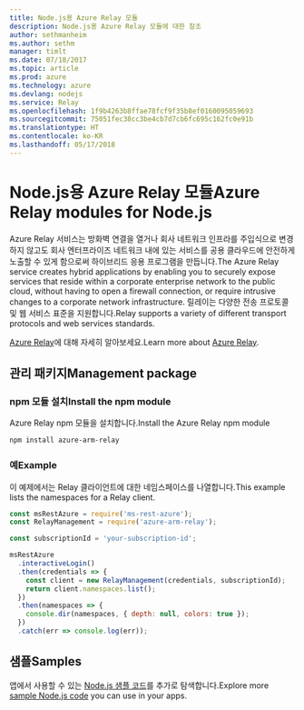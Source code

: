 ```yaml
---
title: Node.js용 Azure Relay 모듈
description: Node.js용 Azure Relay 모듈에 대한 참조
author: sethmanheim
ms.author: sethm
manager: timlt
ms.date: 07/18/2017
ms.topic: article
ms.prod: azure
ms.technology: azure
ms.devlang: nodejs
ms.service: Relay
ms.openlocfilehash: 1f9b4263b8ffae78fcf9f35b8ef0160095059693
ms.sourcegitcommit: 75051fec38cc3be4cb7d7cb6fc695c162fc0e91b
ms.translationtype: HT
ms.contentlocale: ko-KR
ms.lasthandoff: 05/17/2018
---
```

# <a name="azure-relay-modules-for-nodejs"></a><span data-ttu-id="1c92c-103">Node.js용 Azure Relay 모듈</span><span class="sxs-lookup"><span data-stu-id="1c92c-103">Azure Relay modules for Node.js</span></span>

<span data-ttu-id="1c92c-104">Azure Relay 서비스는 방화벽 연결을 열거나 회사 네트워크 인프라를 주입식으로 변경하지 않고도 회사 엔터프라이즈 네트워크 내에 있는 서비스를 공용 클라우드에 안전하게 노출할 수 있게 함으로써 하이브리드 응용 프로그램을 만듭니다.</span><span class="sxs-lookup"><span data-stu-id="1c92c-104">The Azure Relay service creates hybrid applications by enabling you to securely expose services that reside within a corporate enterprise network to the public cloud, without having to open a firewall connection, or require intrusive changes to a corporate network infrastructure.</span></span> <span data-ttu-id="1c92c-105">릴레이는 다양한 전송 프로토콜 및 웹 서비스 표준을 지원합니다.</span><span class="sxs-lookup"><span data-stu-id="1c92c-105">Relay supports a variety of different transport protocols and web services standards.</span></span>

<span data-ttu-id="1c92c-106">[Azure Relay](https://docs.microsoft.com/azure/service-bus-relay/relay-what-is-it)에 대해 자세히 알아보세요.</span><span class="sxs-lookup"><span data-stu-id="1c92c-106">Learn more about [Azure Relay](https://docs.microsoft.com/azure/service-bus-relay/relay-what-is-it).</span></span>

## <a name="management-package"></a><span data-ttu-id="1c92c-107">관리 패키지</span><span class="sxs-lookup"><span data-stu-id="1c92c-107">Management package</span></span>

### <a name="install-the-npm-module"></a><span data-ttu-id="1c92c-108">npm 모듈 설치</span><span class="sxs-lookup"><span data-stu-id="1c92c-108">Install the npm module</span></span>

<span data-ttu-id="1c92c-109">Azure Relay npm 모듈을 설치합니다.</span><span class="sxs-lookup"><span data-stu-id="1c92c-109">Install the Azure Relay npm module</span></span>

```bash
npm install azure-arm-relay
```

### <a name="example"></a><span data-ttu-id="1c92c-110">예</span><span class="sxs-lookup"><span data-stu-id="1c92c-110">Example</span></span>

<span data-ttu-id="1c92c-111">이 예제에서는 Relay 클라이언트에 대한 네임스페이스를 나열합니다.</span><span class="sxs-lookup"><span data-stu-id="1c92c-111">This example lists the namespaces for a Relay client.</span></span>

```javascript
const msRestAzure = require('ms-rest-azure');
const RelayManagement = require('azure-arm-relay');

const subscriptionId = 'your-subscription-id';

msRestAzure
  .interactiveLogin()
  .then(credentials => {
    const client = new RelayManagement(credentials, subscriptionId);
    return client.namespaces.list();
  })
  .then(namespaces => {
    console.dir(namespaces, { depth: null, colors: true });
  })
  .catch(err => console.log(err));
```

## <a name="samples"></a><span data-ttu-id="1c92c-112">샘플</span><span class="sxs-lookup"><span data-stu-id="1c92c-112">Samples</span></span>

<span data-ttu-id="1c92c-113">앱에서 사용할 수 있는 [Node.js 샘플 코드](https://azure.microsoft.com/resources/samples/?platform=nodejs)를 추가로 탐색합니다.</span><span class="sxs-lookup"><span data-stu-id="1c92c-113">Explore more [sample Node.js code](https://azure.microsoft.com/resources/samples/?platform=nodejs) you can use in your apps.</span></span>
